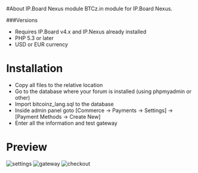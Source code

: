 #About IP.Board Nexus module
BTCz.in module for IP.Board Nexus.


###Versions
* Requires IP.Board v4.x and IP.Nexus already installed
* PHP 5.3 or later
* USD or EUR currency

# Installation
 * Copy all files to the relative location
 * Go to the database where your forum is installed (using phpmyadmin or other)
 * Import bitcoinz_lang.sql to the database
 * Inside admin panel goto [Commerce -> Payments -> Settings] -> [Payment Methods -> Create New]
 * Enter all the information and test gateway

# Preview
![settings](https://i.imgur.com/h8WLpGZ.png)
![gateway](https://i.imgur.com/0DO8OVV.png)
![checkout](https://i.imgur.com/mSvnLRb.png)

